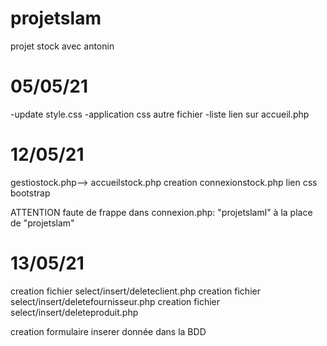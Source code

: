 # projetslam
 projet stock avec antonin
# 05/05/21
-update style.css
-application css autre fichier
-liste lien sur accueil.php

# 12/05/21
gestiostock.php--> accueilstock.php
creation connexionstock.php
lien css bootstrap

ATTENTION faute de frappe dans connexion.php:
"projetslaml" à la place de "projetslam"

# 13/05/21
creation fichier select/insert/deleteclient.php
creation  fichier select/insert/deletefournisseur.php
creation  fichier select/insert/deleteproduit.php


creation formulaire inserer donnée dans la BDD 

